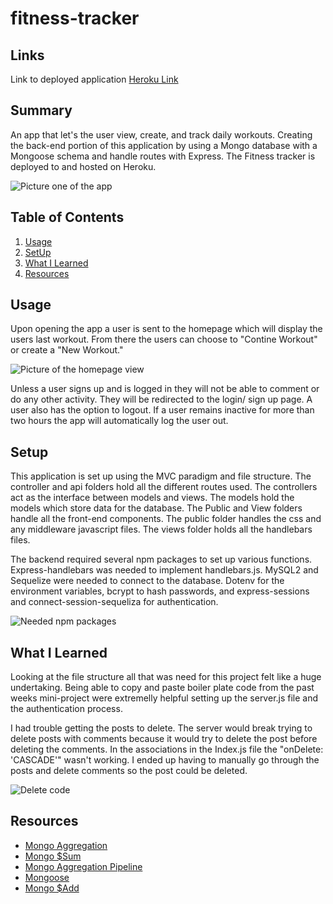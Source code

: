 # fitness-tracker


## Links
Link to deployed application [Heroku Link](https://calm-ridge-18618.herokuapp.com/)

## Summary
An app that let's the user view, create, and track daily workouts. Creating the back-end portion of this application by using a Mongo database with a Mongoose schema and handle routes with Express. The Fitness tracker is deployed to and hosted on Heroku. 

![Picture one of the app](pictures/app-view.png)

## Table of Contents
1. [Usage](#usage)
2. [SetUp](#setup)
3. [What I Learned](#what-i-learned)
4. [Resources](#resources)

## Usage
Upon opening the app a user is sent to the homepage which will display the users last workout. From there the users can choose to "Contine Workout" or create a "New Workout."  

![Picture of the homepage view](pictures/adding-comments.png)

Unless a user signs up and is logged in they will not be able to comment or do any other activity. They will be redirected to the login/ sign up page.  A user also has the option to logout. If a user remains inactive for more than two hours the app will automatically log the user out. 

## Setup
This application is set up using the MVC paradigm and file structure. The controller and api folders hold all the different routes used. The controllers act as the interface between models and views. The models hold the models which store data for the database. The Public and View folders handle all the front-end components. The public folder handles the css and any middleware javascript files. The views folder holds all the handlebars files.

The backend required several npm packages to set up various functions. Express-handlebars was needed to implement handlebars.js. MySQL2 and Sequelize were needed to connect to the database. Dotenv for the environment variables, bcrypt to hash passwords, and express-sessions and connect-session-sequeliza for authentication. 

![Needed npm packages](pictures/needed-packs.png)

## What I Learned
Looking at the file structure all that was need for this project felt like a huge undertaking. Being able to copy and paste boiler plate code from the past weeks mini-project were extremelly helpful setting up the server.js file and the authentication process. 

I had trouble getting the posts to delete. The server would break trying to delete posts with comments because it would try to delete the post before deleting the comments. In the associations in the Index.js file the "onDelete: 'CASCADE'" wasn't working. I ended up having to manually go through the posts and delete comments so the post could be deleted.

![Delete code](pictures/delete-work-around.png)

## Resources
* [Mongo Aggregation](https://docs.mongodb.com/manual/aggregation/)
* [Mongo $Sum](https://docs.mongodb.com/manual/reference/operator/aggregation/sum/)
* [Mongo Aggregation Pipeline](hhttps://docs.mongodb.com/manual/meta/aggregation-quick-reference/#std-label-aggregation-expressions)
* [Mongoose](https://mongoosejs.com/docs/2.7.x/docs/updating-documents.html) 
* [Mongo $Add](https://docs.mongodb.com/manual/reference/operator/aggregation/addFields/) 